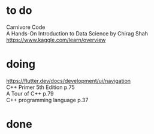 # to do
Carnivore Code  
A Hands-On Introduction to Data Science by Chirag Shah  
https://www.kaggle.com/learn/overview  
# doing
https://flutter.dev/docs/development/ui/navigation    
C++ Primer 5th Edition p.75  
A Tour of C++ p.79  
C++ programming language p.37  
# done

